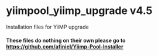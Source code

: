 # yiimpool_yiimp_upgrade v4.5
Installation files for YiiMP upgrade

#### These files do nothing on their own please go to https://github.com/afiniel/Yiimp-Pool-Installer
